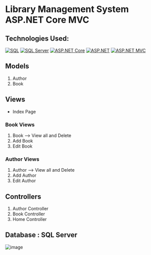 # Library Management System ASP.NET Core MVC 
 ## Technologies Used: 
[![SQL](https://img.shields.io/badge/SQL-Used-orange)](https://www.microsoft.com/en-us/sql-server)
[![SQL Server](https://img.shields.io/badge/SQL%20Server-Used-blue)](https://www.microsoft.com/en-us/sql-server)
[![ASP.NET Core](https://img.shields.io/badge/ASP.NET%20Core-Used-green)](https://dotnet.microsoft.com/apps/aspnet)
[![ASP.NET](https://img.shields.io/badge/ASP.NET-Used-blueviolet)](https://dotnet.microsoft.com/apps/aspnet)
[![ASP.NET MVC](https://img.shields.io/badge/ASP.NET%20MVC-Used-blueviolet)](https://dotnet.microsoft.com/apps/aspnet)
## Models
1. Author
2. Book
## Views 
- Index Page
### Book Views 
1. Book --> View all and Delete
2. Add Book
3. Edit Book

### Author Views 
1. Author --> View all and Delete
2. Add Author
3. Edit Author

## Controllers
1. Author Controller
2. Book Controller
3. Home Controller

## Database : SQL Server 
![image](https://github.com/user-attachments/assets/448cc501-bb57-4226-95fd-1b52cc877c61)
